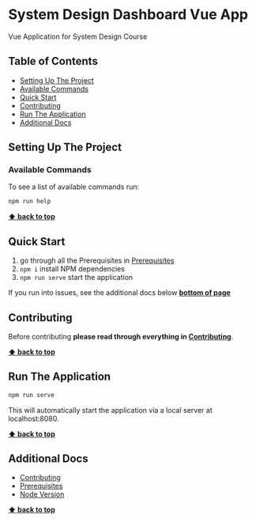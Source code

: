 # System Design Dashboard Vue App <!-- omit in toc -->

Vue Application for System Design Course

## Table of Contents <!-- omit in toc -->

<!-- TOC -->

- [Setting Up The Project](#setting-up-the-project)
- [Available Commands](#available-commands)
- [Quick Start](#quick-start)
- [Contributing](#contributing)
- [Run The Application](#run-the-application)
- [Additional Docs](#additional-docs)
<!-- /TOC -->

## Setting Up The Project

### Available Commands

To see a list of available commands run:

```bash
npm run help
```

**[⬆ back to top](#table-of-contents)**

## Quick Start

1. go through all the Prerequisites in [Prerequisites](docs/prerequisites.md)
2. `npm i` install NPM dependencies
3. `npm run serve` start the application

If you run into issues, see the additional docs below **[bottom of page](#Additional-Docs)**

## Contributing

Before contributing **please read through everything in [Contributing](docs/contributing.md)**.

**[⬆ back to top](#table-of-contents)**

## Run The Application

```bash
npm run serve
```

This will automatically start the application via a local server at localhost:8080.

**[⬆ back to top](#table-of-contents)**

## Additional Docs

- [Contributing](docs/contributing.md)
- [Prerequisites](docs/prerequisites.md)
- [Node Version](docs/node-version.md)

**[⬆ back to top](#table-of-contents)**
